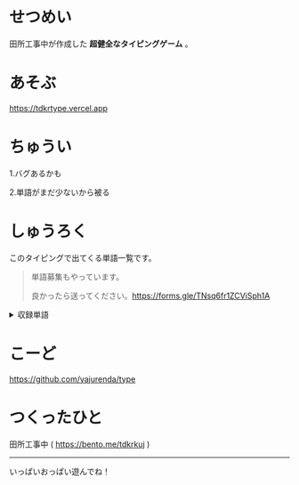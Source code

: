 # せつめい
田所工事中が作成した __超健全なタイピングゲーム__ 。

# あそぶ
https://tdkrtype.vercel.app

# ちゅうい
1.バグあるかも

2.単語がまだ少ないから被る

# しゅうろく
このタイピングで出てくる単語一覧です。
>単語募集もやっています。
>
>良かったら送ってください。https://forms.gle/TNsq6fr1ZCViSph1A

<details>
<summary>収録単語</summary>
  
フェラーリ
写生大会
お賃金
漫湖
アナリスト
万華鏡
オスマン帝国
一万個
π
マンホール
満月
ちんちん電車
不正行為
節句
デンマーク
手抜き
鎮火
満州
ちんすこう
</details>

# こーど
https://github.com/yajurenda/type

# つくったひと
田所工事中 ( https://bento.me/tdkrkuj )

---

いっぱいおっぱい遊んでね！
